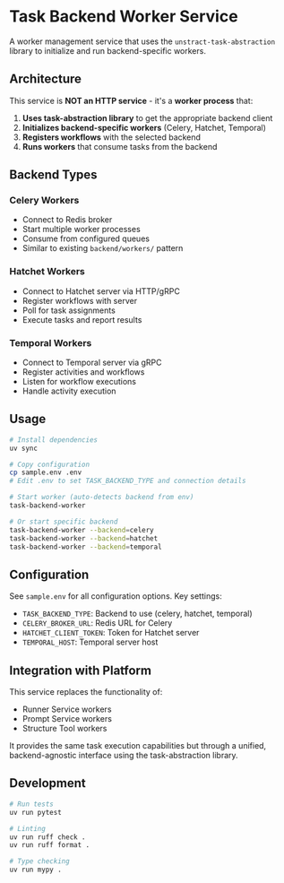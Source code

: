 # Task Backend Worker Service

A worker management service that uses the `unstract-task-abstraction` library to initialize and run backend-specific workers.

## Architecture

This service is **NOT an HTTP service** - it's a **worker process** that:

1. **Uses task-abstraction library** to get the appropriate backend client
2. **Initializes backend-specific workers** (Celery, Hatchet, Temporal)
3. **Registers workflows** with the selected backend
4. **Runs workers** that consume tasks from the backend

## Backend Types

### Celery Workers
- Connect to Redis broker
- Start multiple worker processes
- Consume from configured queues
- Similar to existing `backend/workers/` pattern

### Hatchet Workers
- Connect to Hatchet server via HTTP/gRPC
- Register workflows with server
- Poll for task assignments
- Execute tasks and report results

### Temporal Workers
- Connect to Temporal server via gRPC
- Register activities and workflows
- Listen for workflow executions
- Handle activity execution

## Usage

```bash
# Install dependencies
uv sync

# Copy configuration
cp sample.env .env
# Edit .env to set TASK_BACKEND_TYPE and connection details

# Start worker (auto-detects backend from env)
task-backend-worker

# Or start specific backend
task-backend-worker --backend=celery
task-backend-worker --backend=hatchet
task-backend-worker --backend=temporal
```

## Configuration

See `sample.env` for all configuration options. Key settings:

- `TASK_BACKEND_TYPE`: Backend to use (celery, hatchet, temporal)
- `CELERY_BROKER_URL`: Redis URL for Celery
- `HATCHET_CLIENT_TOKEN`: Token for Hatchet server
- `TEMPORAL_HOST`: Temporal server host

## Integration with Platform

This service replaces the functionality of:
- Runner Service workers
- Prompt Service workers
- Structure Tool workers

It provides the same task execution capabilities but through a unified, backend-agnostic interface using the task-abstraction library.

## Development

```bash
# Run tests
uv run pytest

# Linting
uv run ruff check .
uv run ruff format .

# Type checking
uv run mypy .
```
